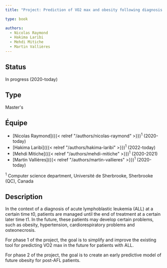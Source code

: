 ```yaml
---
title: "Project: Prediction of VO2 max and obesity following diagnosis of acute lymphoblastic leukemia"

type: book

authors:
  - Nicolas Raymond
  - Hakima Laribi
  - Mehdi Mitiche
  - Martin Vallières
---
```


## Status

In progress (2020-today)

## Type

Master's

## Équipe

- [Nicolas Raymond]({{< relref "/authors/nicolas-raymond" >}})<sup>1</sup> (2020-today)
- [Hakima Laribi]({{< relref "/authors/hakima-laribi" >}})<sup>1</sup> (2022-today)
- [Mehdi Mitiche]({{< relref "/authors/mehdi-mitiche" >}})<sup>1</sup> (2020-2021)
- [Martin Vallières]({{< relref "/authors/martin-vallieres" >}})<sup>1</sup> (2020-today)

<sup>1</sup> Computer science department, Université de Sherbrooke, Sherbrooke (QC), Canada

## Description

In the context of a diagnosis of acute lymphoblastic leukemia (ALL) at a certain time t0, patients are managed until 
the end of treatment at a certain later time t1. In the future, these patients may develop certain problems, such as 
obesity, hypertension, cardiorespiratory problems and osteonecrosis.

For phase 1 of the project, the goal is to simplify and improve the existing tool for predicting VO2 max in the 
future for patients with ALL.

For phase 2 of the project, the goal is to create an early predictive model of future obesity for post-AFL patients.
